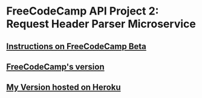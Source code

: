 # FreeCodeCamp API Project 2: Request Header Parser Microservice

## [Instructions on FreeCodeCamp Beta](https://beta.freecodecamp.org/en/challenges/api-and-microservice-projects/request-header-parser-microservice)

## [FreeCodeCamp's version](https://dandelion-roar.glitch.me/)

## [My Version hosted on Heroku](https://afternoon-savannah-74073.herokuapp.com/)
